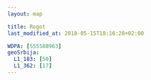 ```yaml
---
layout: map

title: Rogot
last_modified_at: 2018-05-15T18:16:28+02:00

WDPA: [555588963]
geoSrbija:
  L1_183: [50]
  L1_362: [17]
---
```

